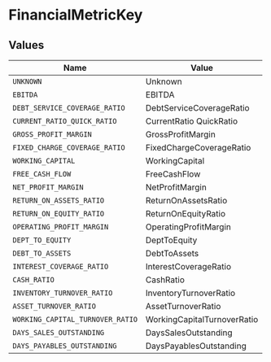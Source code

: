 # FinancialMetricKey


## Values

| Name                             | Value                            |
| -------------------------------- | -------------------------------- |
| `UNKNOWN`                        | Unknown                          |
| `EBITDA`                         | EBITDA                           |
| `DEBT_SERVICE_COVERAGE_RATIO`    | DebtServiceCoverageRatio         |
| `CURRENT_RATIO_QUICK_RATIO`      | CurrentRatio QuickRatio          |
| `GROSS_PROFIT_MARGIN`            | GrossProfitMargin                |
| `FIXED_CHARGE_COVERAGE_RATIO`    | FixedChargeCoverageRatio         |
| `WORKING_CAPITAL`                | WorkingCapital                   |
| `FREE_CASH_FLOW`                 | FreeCashFlow                     |
| `NET_PROFIT_MARGIN`              | NetProfitMargin                  |
| `RETURN_ON_ASSETS_RATIO`         | ReturnOnAssetsRatio              |
| `RETURN_ON_EQUITY_RATIO`         | ReturnOnEquityRatio              |
| `OPERATING_PROFIT_MARGIN`        | OperatingProfitMargin            |
| `DEPT_TO_EQUITY`                 | DeptToEquity                     |
| `DEBT_TO_ASSETS`                 | DebtToAssets                     |
| `INTEREST_COVERAGE_RATIO`        | InterestCoverageRatio            |
| `CASH_RATIO`                     | CashRatio                        |
| `INVENTORY_TURNOVER_RATIO`       | InventoryTurnoverRatio           |
| `ASSET_TURNOVER_RATIO`           | AssetTurnoverRatio               |
| `WORKING_CAPITAL_TURNOVER_RATIO` | WorkingCapitalTurnoverRatio      |
| `DAYS_SALES_OUTSTANDING`         | DaysSalesOutstanding             |
| `DAYS_PAYABLES_OUTSTANDING`      | DaysPayablesOutstanding          |